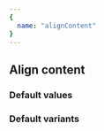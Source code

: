 ```yaml
---
{
  name: "alignContent"
}
---
```


## Align content

### Default values
<!-- defaults.values.start -->
<!-- defaults.values.end -->


### Default variants
<!-- defaults.variants.start -->
<!-- defaults.variants.end -->
